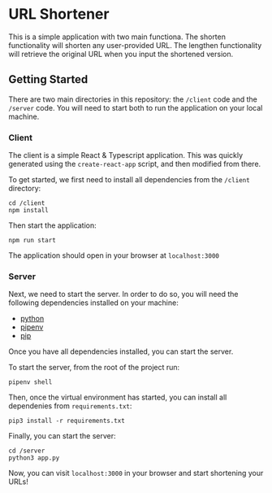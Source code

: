 # URL Shortener

This is a simple application with two main functiona. The shorten functionality will shorten any user-provided URL. The lengthen functionality will retrieve the original URL when you input the shortened version.

## Getting Started

There are two main directories in this repository: the `/client` code and the `/server` code. You will need to start both to run the application on your local machine.

### Client

The client is a simple React & Typescript application. This was quickly generated using the `create-react-app` script, and then modified from there.

To get started, we first need to install all dependencies from the `/client` directory:

```
cd /client
npm install
```

Then start the application:

```
npm run start
```

The application should open in your browser at `localhost:3000`

### Server

Next, we need to start the server. In order to do so, you will need the following dependencies installed on your machine:

- [python](https://www.python.org/downloads/)
- [pipenv](https://pypi.org/project/pipenv/)
- [pip](https://pip.pypa.io/en/stable/)

Once you have all dependencies installed, you can start the server.

To start the server, from the root of the project run:

```
pipenv shell
```

Then, once the virtual environment has started, you can install all dependenies from `requirements.txt`:

```
pip3 install -r requirements.txt
```

Finally, you can start the server:

```
cd /server
python3 app.py
```

Now, you can visit `localhost:3000` in your browser and start shortening your URLs!
